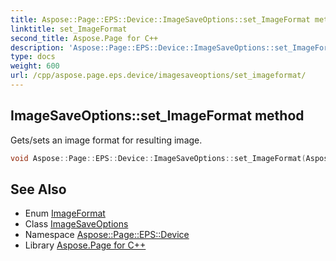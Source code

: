 ```yaml
---
title: Aspose::Page::EPS::Device::ImageSaveOptions::set_ImageFormat method
linktitle: set_ImageFormat
second_title: Aspose.Page for C++
description: 'Aspose::Page::EPS::Device::ImageSaveOptions::set_ImageFormat method. Gets/sets an image format for resulting image in C++.'
type: docs
weight: 600
url: /cpp/aspose.page.eps.device/imagesaveoptions/set_imageformat/
---
```

## ImageSaveOptions::set_ImageFormat method


Gets/sets an image format for resulting image.

```cpp
void Aspose::Page::EPS::Device::ImageSaveOptions::set_ImageFormat(Aspose::Page::Drawing::Imaging::ImageFormat value)
```

## See Also

* Enum [ImageFormat](../../../aspose.page.drawing.imaging/imageformat/)
* Class [ImageSaveOptions](../)
* Namespace [Aspose::Page::EPS::Device](../../)
* Library [Aspose.Page for C++](../../../)
